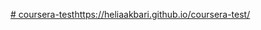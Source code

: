 [# coursera-test](https://heliaakbari.github.io/coursera-test/)https://heliaakbari.github.io/coursera-test/
